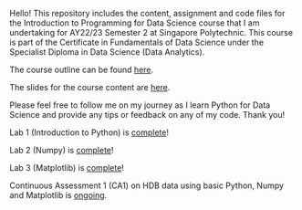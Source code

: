 Hello! This repository includes the content, assignment and code files for the Introduction to Programming for Data Science course that I am undertaking for AY22/23 Semester 2 at Singapore Polytechnic. This course is part of the Certificate in Fundamentals of Data Science under the Specialist Diploma in Data Science (Data Analytics).

The course outline can be found [here](https://github.com/iyliahutta/Intro-to-Programming-for-DS/blob/master/AY2110%20s1%20IT8701%20IPDS%20Module%20Overview%20v001.pdf).

The slides for the course content are [here](https://github.com/iyliahutta/Intro-to-Programming-for-DS/tree/master/Slides).

Please feel free to follow me on my journey as I learn Python for Data Science and provide any tips or feedback on any of my code. Thank you!

Lab 1 (Introduction to Python) is [complete](https://github.com/iyliahutta/Intro-to-Programming-for-DS/blob/master/Lab%201/Lab%201.ipynb)!

Lab 2 (Numpy) is [complete](https://github.com/iyliahutta/Intro-to-Programming-for-DS/blob/master/Lab%202/Lab%202.ipynb)!

Lab 3 (Matplotlib) is [complete](https://github.com/iyliahutta/Intro-to-Programming-for-DS/blob/master/Lab%203/Lab%203.ipynb)!

Continuous Assessment 1 (CA1) on HDB data using basic Python, Numpy and Matplotlib is [ongoing](https://github.com/iyliahutta/Intro-to-Programming-for-DS/blob/master/CA1/CA1.ipynb).